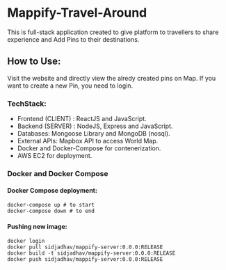 # Mappify-Travel-Around

This is full-stack application created to give platform to travellers to share experience and Add Pins to their destinations.

## How to Use:

Visit the website and directly view the alredy created pins on Map. If you want to create a new Pin, you need to login.

### TechStack:

* Frontend (CLIENT) : ReactJS and JavaScript.
* Backend (SERVER) : NodeJS, Express and JavaScript.
* Databases: Mongoose Library and MongoDB (nosql).
* External APIs: Mapbox API to access World Map.
* Docker and Docker-Compose for contenerization.
* AWS EC2 for deployment.

### Docker and Docker Compose

#### Docker Compose deployment:

```
docker-compose up # to start
docker-compose down # to end
```



#### Pushing new image:

```
docker login
docker pull sidjadhav/mappify-server:0.0.0:RELEASE
docker build -t sidjadhav/mappify-server:0.0.0:RELEASE
docker push sidjadhav/mappify-server:0.0.0:RELEASE
```
